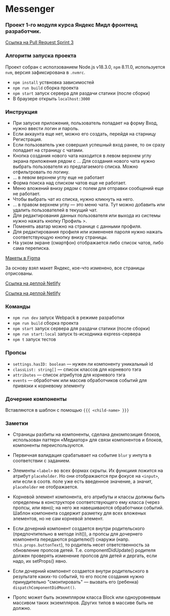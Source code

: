 # Messenger

### Проект 1-го модуля курса Яндекс Мидл фронтенд разработчик.

[Ссылка на Pull Request Sprint 3](https://github.com/el-mariachi/middle.messenger.praktikum.yandex/pull/3#issue-1464793428)

### Алгоритм запуска проекта

Проект собран с исползованием Node.js v18.3.0, `npm` 8.11.0, используется `nvm`, версия зафиксирована в `.nvmrc`.

- `npm install` уствновка зависимостей
- `npm run build` сборка проекта
- `npm start` запуск сервера для раздачи статики (после сборки)
- В браузере открыть `localhost:3000`

### Инструкция

- При запуске приложения, пользователь попадает на форму Вход, нужно ввести логин и пароль.
- Если аккаунта еще нет, можно его создать, перейдя на старницу Регистрация.
- Если пользователь уже совершил успешный вход ранее, то он сразу попадает на страницу с чатами.
- Кнопка создания нового чата находится в левом верхнем углу экрана приложения рядом с ... Для создания нового чата нужно выбрать пользователя из предлагаемого списка. Можно отфильтровать по логину.
- ... в левом верхнем углу еще не работает
- Форма поиска над списком чатов еще не работает.
- Меню вложений внизу рядом с полем для отправки сообщений еще не работает.
- Чтобы выбрать чат из списка, нужно кликнуть на него.
- ... в правом верхнем углу — это меню чата. Тут можно добавить или удалить пользователей в текущий чат.
- Для редактирования данных пользователя или выхода из системы нужно нажать кнопку Профиль >.
- Поменять аватар можно на странице с данными профиля.
- Для редактирования профиля или измененея пароля нужно нажать соответствующую кнопку внизу страницы.
- На узком экране (смартфон) отображается либо список чатов, либо сама переписка.

[Макеты в Figma](https://www.figma.com/file/H1M5wxaCathUPea8BhefaD/Messenger-proto?node-id=0%3A1)

За основу взял макет Яндекс, кое-что изменено, все страницы отрисованы.

[Ссылка на деплой Netlify](https://luminous-douhua-0dab3c.netlify.app/)

[Ссылка на деплой Netlify](https://luminous-douhua-0dab3c.netlify.app/)

### Команды

- `npm run dev` запуск Webpack в режиме разработки
- `npm run build` сборка проекта
- `npm start` запуск сервера для раздачи статики (после сборки)
- `npm run start:local` запуск ts-исходника express-сервера
- `npm t` запуск тестов

### Пропсы

- `settings.hasID: boolean` — нужен ли компоненту уникальный id
- `classList: string[]` — список классов для корневого тэга
- `attributes` — список атрибутов для корневого тэга
- `events` — обработчик или массив обработчиков событий для привязки к корневому элементу

### Дочерние компоненты

Вставляются в шаблон с помощью `{{{ <child-name> }}}`

### Заметки

- Страницы разбиты на компоненты, сделана декомпозиция блоков, использован паттерн «Медиатор» для связи компонентов и блоков, компоненты переиспользуются.
- Первичная валидация срабатывает на событие `blur` у инпута в соответствии с заданием.
- Элементы `<label>` во всех формах скрыты. Их функциия ложится на атрибут `placeholder`. Но они отображаются при фокусе на `<input>`, или если в соотв. поле уже есть введенное значение, а значит, `placeholder` не отображается.

- Корневой элемент компонента, его атрибуты и классы должны быть определены в конструкторе соответствующего ему класса (через пропсы, или явно); на него же навешиваются обработчики событий. Шаблон компонента содержит разметку для всех вложеных элементов, но не сам корневой элемент.

- Если дочерний компонент создается внутри родительского (предпочтительно в методе init()), а пропсы для дочернего компонента передаются родителю(!) снаружи (напр. `this.props.buttonText`), то родитель несет ответственность за обновление пропсов детей. Т.е. componentDidUpdate() родителя должен проверять изменение пропсов для детей и дергать, если надо, их setProps() явно.

- Если дочерний компонент создается внутри родительского в результате каких-то событий, то его после создания нужно принудительно "смонтировать" — вызвать его (ребенка) `dispatchComponentDidMount()`.

- Пропс может быть экземпляром класса Block или одноуровневым массивом таких экземпляров. Других типов в массиве быть не должно.
